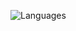 ![Languages](https://github-readme-stats.vercel.app/api/top-langs/?username=yourusername&layout=compact&langs_count=10&theme=radical)

